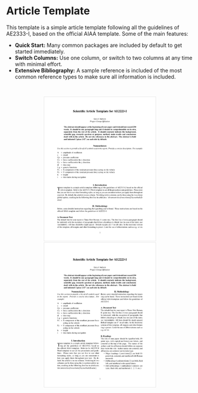 # Article Template

This template is a simple article template following all the guidelines of AE2333-I, based on the official AIAA template. Some of the main features:

* **Quick Start:** Many common packages are included by default to get started immediately.
* **Switch Columns:** Use one column, or switch to two columns at any time with minimal effort.
* **Extensive Bibliography:** A sample reference is included of the most common reference types to make sure all information is included.

</br>

<p align="center">
  <img src="./img/example-article.png" alt="Report Style" width="300" hspace="15" style='border:1px solid #E6E6E6'>
  <img src="./img/example-article-twocolumn.png" alt="Report Classic Style" width="300" hspace="15" style='border:1px solid #E6E6E6'>
</p>
